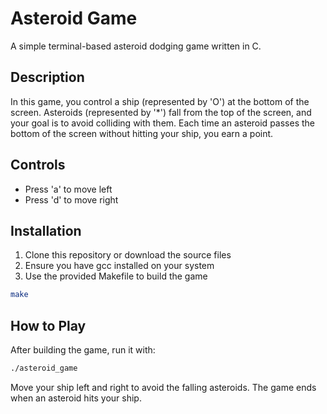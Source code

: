 # Asteroid Game

A simple terminal-based asteroid dodging game written in C.

## Description

In this game, you control a ship (represented by 'O') at the bottom of the screen. Asteroids (represented by '*') fall from the top of the screen, and your goal is to avoid colliding with them. Each time an asteroid passes the bottom of the screen without hitting your ship, you earn a point.

## Controls

- Press 'a' to move left
- Press 'd' to move right

## Installation

1. Clone this repository or download the source files
2. Ensure you have gcc installed on your system
3. Use the provided Makefile to build the game

```bash
make
```

## How to Play

After building the game, run it with:

```bash
./asteroid_game
```

Move your ship left and right to avoid the falling asteroids. The game ends when an asteroid hits your ship.
